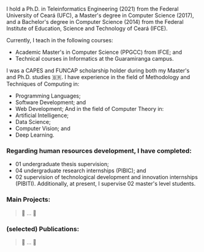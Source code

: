 I hold a Ph.D. in Teleinformatics Engineering (2021) from the Federal University of Ceará (UFC), a Master's degree in Computer Science (2017), and a Bachelor's degree in Computer Science (2014) from the Federal Institute of Education, Science and Technology of Ceará (IFCE).

Currently, I teach in the following courses:
- Academic Master's in Computer Science (PPGCC) from IFCE; and
- Technical courses in Informatics at the Guaramiranga campus.

I was a CAPES and FUNCAP scholarship holder during both my Master's and Ph.D. studies 🇧🇷. I have experience in the field of Methodology and Techniques of Computing in:
- Programming Languages;
- Software Development; and
- Web Development;
And in the field of Computer Theory in:
- Artificial Intelligence;
- Data Science;
- Computer Vision; and
- Deep Learning.

### Regarding human resources development, I have completed:
- 01 undergraduate thesis supervision;
- 04 undergraduate research internships (PIBIC); and
- 02 supervision of technological development and innovation internships (PIBITI).
Additionally, at present, I supervise 02 master's level students.

### Main Projects:
 > :construction: ... :construction:

### (selected) Publications:
 > :construction: ... :construction:


<!--
**leandrobmarinho/leandrobmarinho** is a ✨ _special_ ✨ repository because its `README.md` (this file) appears on your GitHub profile.

Here are some ideas to get you started:

- 🔭 I’m currently working on ...
- 🌱 I’m currently learning ...
- 👯 I’m looking to collaborate on ...
- 🤔 I’m looking for help with ...
- 💬 Ask me about ...
- 📫 How to reach me: ...
- 😄 Pronouns: ...
- ⚡ Fun fact: ...
-->
